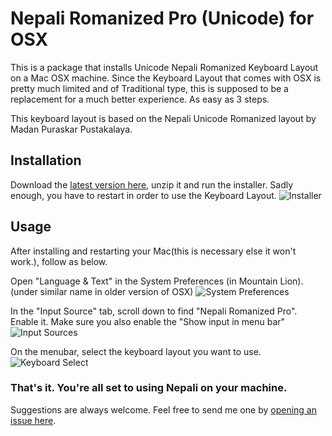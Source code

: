 # Nepali Romanized Pro (Unicode) for OSX


This is a package that installs Unicode Nepali Romanized Keyboard Layout on a Mac OSX machine. Since the Keyboard Layout that comes with OSX is pretty much limited and of Traditional type, this is supposed to be a replacement for a much better experience. As easy as 3 steps.

This keyboard layout is based on the Nepali Unicode Romanized layout by Madan Puraskar Pustakalaya.


## Installation

Download the [latest version here](https://github.com/downloads/suvash/nepali-romanized-pro/Nepali-Romanized-Pro_1.1.zip), unzip it and run the installer. Sadly enough, you have to restart in order to use the Keyboard Layout.
![Installer](https://github.com/suvash/nepali-romanized-pro/raw/master/images/readme/installer.png)


## Usage

After installing and restarting your Mac(this is necessary else it won't work.), follow as below.

Open "Language & Text" in the System Preferences (in Mountain Lion). (under similar name in older version of OSX)
![System Preferences](https://github.com/suvash/nepali-romanized-pro/raw/master/images/readme/system_prefs.png)

In the "Input Source" tab, scroll down to find "Nepali Romanized Pro". Enable it. Make sure you also enable the "Show input in menu bar"
![Input Sources](https://github.com/suvash/nepali-romanized-pro/raw/master/images/readme/input_sources.png)

On the menubar, select the keyboard layout you want to use.
![Keyboard Select](https://github.com/suvash/nepali-romanized-pro/raw/master/images/readme/keyboard-select.png)

### That's it. You're all set to using Nepali on your machine.


Suggestions are always welcome. Feel free to send me one by [opening an issue here](https://github.com/suvash/nepali-romanized-pro/issues).